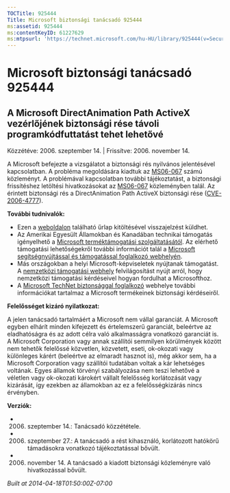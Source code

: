 ```yaml
---
TOCTitle: 925444
Title: Microsoft biztonsági tanácsadó 925444
ms:assetid: 925444
ms:contentKeyID: 61227629
ms:mtpsurl: 'https://technet.microsoft.com/hu-HU/library/925444(v=Security.10)'
---
```




Microsoft biztonsági tanácsadó 925444
=====================================

A Microsoft DirectAnimation Path ActiveX vezérlőjének biztonsági rése távoli programkódfuttatást tehet lehetővé
---------------------------------------------------------------------------------------------------------------

Közzétéve: 2006. szeptember 14. | Frissítve: 2006. november 14.

A Microsoft befejezte a vizsgálatot a biztonsági rés nyilvános jelentésével kapcsolatban. A probléma megoldására kiadtuk az [MS06-067](http://go.microsoft.com/fwlink/?linkid=69562) számú közleményt. A problémával kapcsolatban további tájékoztatást, a biztonsági frissítéshez letöltési hivatkozásokat az [MS06-067](http://go.microsoft.com/fwlink/?linkid=69562) közleményben talál. Az érintett biztonsági rés a DirectAnimation Path ActiveX biztonsági rése ([CVE-2006-4777](http://www.cve.mitre.org/cgi-bin/cvename.cgi?name=cve-2006-4777)).

**További tudnivalók:**

-   Ezen a [weboldalon](https://support.microsoft.com/common/survey.aspx?scid=sw;en;1257&amp;showpage=1&amp;ws=technet&amp;sd=tech) található űrlap kitöltésével visszajelzést küldhet.
-   Az Amerikai Egyesült Államokban és Kanadában technikai támogatás igényelhető a [Microsoft terméktámogatási szolgáltatásától](http://go.microsoft.com/fwlink/?linkid=21131). Az elérhető támogatási lehetőségekről további információt talál a [Microsoft segítségnyújtással és támogatással foglalkozó webhelyén](http://support.microsoft.com/).
-   Más országokban a helyi Microsoft-képviseletek nyújtanak támogatást. A [nemzetközi támogatási webhely](http://go.microsoft.com/fwlink/?linkid=21155) felvilágosítást nyújt arról, hogy nemzetközi támogatási kérdéseivel hogyan fordulhat a Microsofthoz.
-   A [Microsoft TechNet biztonsággal foglalkozó](http://go.microsoft.com/fwlink/?linkid=21132) webhelye további információkat tartalmaz a Microsoft termékeinek biztonsági kérdéseiről.

**Felelősséget kizáró nyilatkozat:**

A jelen tanácsadó tartalmáért a Microsoft nem vállal garanciát. A Microsoft egyben elhárít minden kifejezett és értelemszerű garanciát, beleértve az eladhatóságra és az adott célra való alkalmasságra vonatkozó garanciát is. A Microsoft Corporation vagy annak szállítói semmilyen körülmények között nem tehetők felelőssé közvetlen, közvetett, eseti, ok-okozati vagy különleges kárért (beleértve az elmaradt hasznot is), még akkor sem, ha a Microsoft Corporation vagy szállítói tudatában voltak a kár lehetséges voltának. Egyes államok törvényi szabályozása nem teszi lehetővé a véletlen vagy ok-okozati károkért vállalt felelősség korlátozását vagy kizárását, így ezekben az államokban az ez a felelősségkizárás nincs érvényben.

**Verziók:**

-   2006. szeptember 14.: Tanácsadó közzététele.
-   2006. szeptember 27.: A tanácsadó a rést kihasználó, korlátozott hatókörű támadásokra vonatkozó tájékoztatással bővült.
-   2006. november 14. A tanácsadó a kiadott biztonsági közleményre való hivatkozással bővült.

*Built at 2014-04-18T01:50:00Z-07:00*
